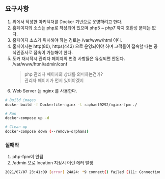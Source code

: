 ## 요구사항

1. 위에서 작성한 아키텍쳐를 Docker 기반으로 운영하려고 한다.
2. 홈페이지의 소스는 php로 작성되어 있으며 php5 ~ php7 까지 호환성 문제는 없다.
3. 홈페이지 소스가 위치해야 하는 경로는 /var/www/html 이다.
4. 홈페이지는 http(80), https(443) 으로 운영되어야 하며 고객들이 접속할 때는 공식인증서로 접속이 가능해야 한다.
5. 도커 재시작시 관리자 페이지의 변경 사항들은 유실되면 안된다. /var/www/html/admin/conf
   > php 관리자 페이지의 상태를 의미하는건가?  
   > 관리자 페이지가 먼저 있어야겠지
6. Web Server 는 nginx 를 사용한다.

```sh
# Build images
docker build -f Dockerfile-nginx -t raphael9292/nginx-fpm ./

# Run
docker-compose up -d

# Clean up
docker-compose down (--remove-orphans)
```

### 실패작

1. php-fpm이 안됨
2. /admin 으로 location 지정시 이런 에러 발생

```sh
2021/07/07 23:41:09 [error] 24#24: *9 connect() failed (111: Connection refused) while connecting to upstream, client: 192.168.16.1, server: _, request: "GET /admin HTTP/1.1", upstream: "http://192.168.16.3:3000/admin", host: "192.168.45.10"
```

